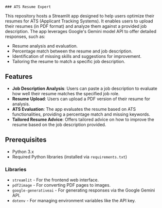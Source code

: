                                                                                     ### ATS Resume Expert

This repository hosts a Streamlit app designed to help users optimize their resumes for ATS (Applicant Tracking Systems). It enables users to upload their resumes (in PDF format) and analyze them against a provided job description. The app leverages Google's Gemini model API to offer detailed responses, such as:

- Resume analysis and evaluation.
- Percentage match between the resume and job description.
- Identification of missing skills and suggestions for improvement.
- Tailoring the resume to match a specific job description.

## Features

- **Job Description Analysis**: Users can paste a job description to evaluate how well their resume matches the specified job role.
- **Resume Upload**: Users can upload a PDF version of their resume for analysis.
- **ATS Evaluation**: The app evaluates the resume based on ATS functionalities, providing a percentage match and missing keywords.
- **Tailored Resume Advice**: Offers tailored advice on how to improve the resume based on the job description provided.

## Prerequisites

- Python 3.x
- Required Python libraries (installed via `requirements.txt`)

### Libraries
- `streamlit` - For the frontend web interface.
- `pdf2image` - For converting PDF pages to images.
- `google-generativeai` - For generating responses via the Google Gemini API.
- `dotenv` - For managing environment variables like the API key.
